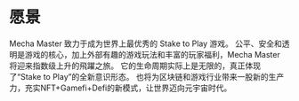 # 愿景

Mecha Master 致力于成为世界上最优秀的 Stake to Play 游戏。 公平、安全和透明是游戏的核心，加上外部有趣的游戏玩法和丰富的玩家福利，Mecha Master 将迎来指数级上升的飛躍之旅。 它的生命周期实际上是无限的，真正体现了“Stake to Play”的全新意识形态。 也将为区块链和游戏行业带来一股新的生产力，充实NFT+Gamefi+Defi的新模式，让世界迈向元宇宙时代。
